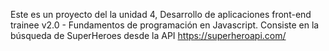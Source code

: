 Este es un proyecto del la unidad 4, Desarrollo de aplicaciones front-end trainee v2.0 - Fundamentos de programación en Javascript. 
Consiste en la búsqueda de SuperHeroes desde la API https://superheroapi.com/
